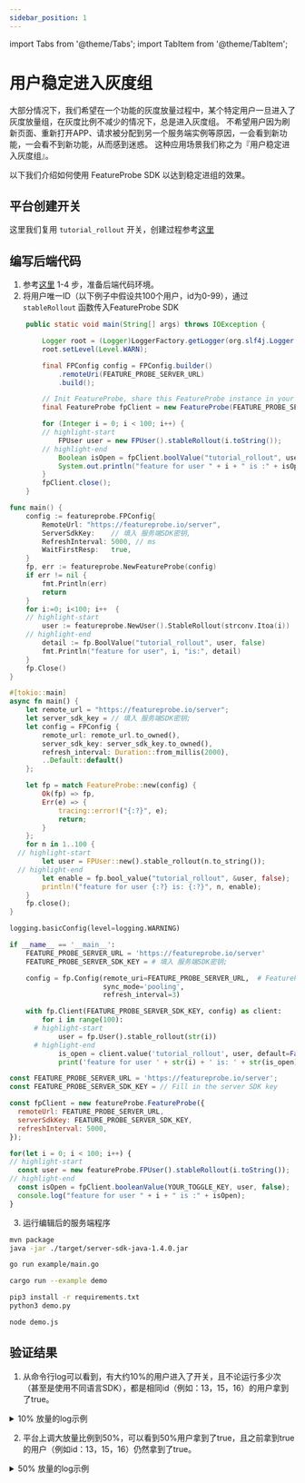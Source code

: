 ```yaml
---
sidebar_position: 1
---
```

import Tabs from '@theme/Tabs';
import TabItem from '@theme/TabItem';

# 用户稳定进入灰度组

大部分情况下，我们希望在一个功能的灰度放量过程中，某个特定用户一旦进入了灰度放量组，在灰度比例不减少的情况下，总是进入灰度组。
不希望用户因为刷新页面、重新打开APP、请求被分配到另一个服务端实例等原因，一会看到新功能，一会看不到新功能，从而感到迷惑。
这种应用场景我们称之为『用户稳定进入灰度组』。

以下我们介绍如何使用 FeatureProbe SDK 以达到稳定进组的效果。

## 平台创建开关

这里我们复用 `tutorial_rollout` 开关，创建过程参考[这里](index.md#在平台创建开关)

## 编写后端代码

1. 参考[这里](index.md#backend-code) 1-4 步，准备后端代码环境。
2. 将用户唯一ID（以下例子中假设共100个用户，id为0-99），通过 `stableRollout` 函数传入FeatureProbe SDK

<Tabs groupId="language">
   <TabItem value="java" label="Java" default>

~~~java title="src/main/java/com/featureprobe/sdk/example/FeatureProbeDemo.java"
    public static void main(String[] args) throws IOException {

        Logger root = (Logger)LoggerFactory.getLogger(org.slf4j.Logger.ROOT_LOGGER_NAME);
        root.setLevel(Level.WARN);

        final FPConfig config = FPConfig.builder()
            .remoteUri(FEATURE_PROBE_SERVER_URL)
            .build();

        // Init FeatureProbe, share this FeatureProbe instance in your project.
        final FeatureProbe fpClient = new FeatureProbe(FEATURE_PROBE_SERVER_SDK_KEY, config);

        for (Integer i = 0; i < 100; i++) {
        // highlight-start
            FPUser user = new FPUser().stableRollout(i.toString());
        // highlight-end
            Boolean isOpen = fpClient.boolValue("tutorial_rollout", user, false);
            System.out.println("feature for user " + i + " is :" + isOpen);
        }
        fpClient.close();
    }
~~~

</TabItem>
<TabItem value="golang" label="Go">

~~~go title="example/main.go"
func main() {
	config := featureprobe.FPConfig{
		RemoteUrl: "https://featureprobe.io/server",
		ServerSdkKey:    // 填入 服务端SDK密钥,
		RefreshInterval: 5000, // ms
		WaitFirstResp:   true,
	}
	fp, err := featureprobe.NewFeatureProbe(config)
	if err != nil {
		fmt.Println(err)
		return
	}
	for i:=0; i<100; i++  {
    // highlight-start
		user := featureprobe.NewUser().StableRollout(strconv.Itoa(i))
	// highlight-end
		detail := fp.BoolValue("tutorial_rollout", user, false)
		fmt.Println("feature for user", i, "is:", detail)
	}
	fp.Close()
}
~~~
</TabItem>
<TabItem value="rust" label="Rust">

~~~rust title="examples/demo.rs"
#[tokio::main]
async fn main() {
    let remote_url = "https://featureprobe.io/server";
    let server_sdk_key = // 填入 服务端SDK密钥;
    let config = FPConfig {
        remote_url: remote_url.to_owned(),
        server_sdk_key: server_sdk_key.to_owned(),
        refresh_interval: Duration::from_millis(2000),
        ..Default::default()
    };

    let fp = match FeatureProbe::new(config) {
        Ok(fp) => fp,
        Err(e) => {
            tracing::error!("{:?}", e);
            return;
        }
    };
    for n in 1..100 {
  // highlight-start
        let user = FPUser::new().stable_rollout(n.to_string());
  // highlight-end
        let enable = fp.bool_value("tutorial_rollout", &user, false);
        println!("feature for user {:?} is: {:?}", n, enable);
    }
    fp.close();
}
~~~
</TabItem>
<TabItem value="python" label="Python">

~~~python title="demo.py"
logging.basicConfig(level=logging.WARNING)

if __name__ == '__main__':
    FEATURE_PROBE_SERVER_URL = 'https://featureprobe.io/server'
    FEATURE_PROBE_SERVER_SDK_KEY = # 填入 服务端SDK密钥;

    config = fp.Config(remote_uri=FEATURE_PROBE_SERVER_URL,  # FeatureProbe server URL
                       sync_mode='pooling',
                       refresh_interval=3)

    with fp.Client(FEATURE_PROBE_SERVER_SDK_KEY, config) as client:
        for i in range(100):
      # highlight-start
            user = fp.User().stable_rollout(str(i))
      # highlight-end
            is_open = client.value('tutorial_rollout', user, default=False)
            print('feature for user ' + str(i) + ' is: ' + str(is_open))
~~~
</TabItem>
<TabItem value="nodejs" label="Node.js">

~~~js title="demo.js"
const FEATURE_PROBE_SERVER_URL = 'https://featureprobe.io/server';
const FEATURE_PROBE_SERVER_SDK_KEY = // Fill in the server SDK key

const fpClient = new featureProbe.FeatureProbe({
  remoteUrl: FEATURE_PROBE_SERVER_URL,
  serverSdkKey: FEATURE_PROBE_SERVER_SDK_KEY,
  refreshInterval: 5000,
});

for(let i = 0; i < 100; i++) {
// highlight-start
  const user = new featureProbe.FPUser().stableRollout(i.toString());
// highlight-end
  const isOpen = fpClient.booleanValue(YOUR_TOGGLE_KEY, user, false);
  console.log("feature for user " + i + " is :" + isOpen);
}
~~~
</TabItem>
</Tabs>

3. 运行编辑后的服务端程序

<Tabs groupId="language">
   <TabItem value="java" label="Java" default>

~~~bash
mvn package
java -jar ./target/server-sdk-java-1.4.0.jar
~~~
</TabItem>
<TabItem value="golang" label="Go">

~~~bash
go run example/main.go
~~~
</TabItem>
<TabItem value="rust" label="Rust">

~~~bash
cargo run --example demo
~~~
</TabItem>
<TabItem value="python" label="Python">

~~~bash
pip3 install -r requirements.txt
python3 demo.py
~~~
</TabItem>
<TabItem value="nodejs" label="Node.js">

~~~bash
node demo.js
~~~
</TabItem>
</Tabs>

## 验证结果

1. 从命令行log可以看到，有大约10%的用户进入了开关，且不论运行多少次（甚至是使用不同语言SDK），都是相同id（例如：13，15，16）的用户拿到了true。

<details>
  <summary>10% 放量的log示例</summary>

~~~bash
feature for user 0 is :false
feature for user 1 is :false
feature for user 2 is :false
feature for user 3 is :false
feature for user 4 is :false
feature for user 5 is :false
feature for user 6 is :false
feature for user 7 is :false
feature for user 8 is :false
feature for user 9 is :false
feature for user 10 is :false
feature for user 11 is :false
feature for user 12 is :false
# highlight-next-line
feature for user 13 is :true
feature for user 14 is :false
# highlight-next-line
feature for user 15 is :true
# highlight-next-line
feature for user 16 is :true
feature for user 17 is :false
feature for user 18 is :false
feature for user 19 is :false
feature for user 20 is :false
~~~

</details>

2. 平台上调大放量比例到50%，可以看到50%用户拿到了true，且之前拿到true的用户（例如id：13，15，16）仍然拿到了true。

<details>
  <summary>50% 放量的log示例</summary>

~~~bash
feature for user 0 is: false
feature for user 1 is: false
feature for user 2 is: false
feature for user 3 is: false
feature for user 4 is: true
feature for user 5 is: true
feature for user 6 is: false
feature for user 7 is: false
feature for user 8 is: false
feature for user 9 is: false
feature for user 10 is: false
feature for user 11 is: false
feature for user 12 is: false
# highlight-next-line
feature for user 13 is: true
feature for user 14 is: true
# highlight-next-line
feature for user 15 is: true
# highlight-next-line
feature for user 16 is: true
feature for user 17 is: true
feature for user 18 is: false
feature for user 19 is: false
~~~

</details>
